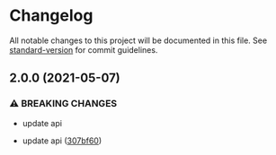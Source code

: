 # Changelog

All notable changes to this project will be documented in this file. See [standard-version](https://github.com/conventional-changelog/standard-version) for commit guidelines.

## 2.0.0 (2021-05-07)


### ⚠ BREAKING CHANGES

* update api

* update api ([307bf60](https://github.com/AtomicBuilders/protontasks/commit/307bf60f6779dc3ec01583597bfd443a633900b7))
